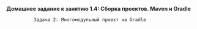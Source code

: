 **Домашнее задание к занятию 1.4: Сборка проектов. Maven и Gradle**

              Задача 2: Многомодульный проект на Gradle